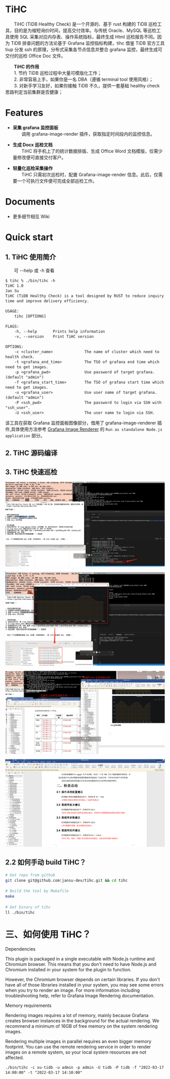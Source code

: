 # TiHC
&nbsp;&nbsp;&nbsp;&nbsp;&nbsp;&nbsp;&nbsp;TiHC (TiDB Healthy Check) 是一个开源的、基于 rust 构建的 TiDB 巡检工具，目的是为缩短询价时间，提高交付效率。与传统 Oracle、MySQL 等巡检工具使用 SQL 采集对应内存表、操作系统指标，最终生成 Html 巡检报告不同。因为 TiDB 排查问题的方法论基于 Grafana 监控指标构建，tihc 借鉴 TiDB 官方工具 tiup 分发 ssh 的原理，分布式采集各节点信息并整合 grafana 监控，最终生成可交付的巡检 Office Doc 文件。

&nbsp;&nbsp;&nbsp;&nbsp;&nbsp;&nbsp;&nbsp;**TiHC 的作用**    
&nbsp;&nbsp;&nbsp;&nbsp;&nbsp;&nbsp;&nbsp;1. 节约 TiDB 巡检过程中大量可模版化工作；    
&nbsp;&nbsp;&nbsp;&nbsp;&nbsp;&nbsp;&nbsp;2. 非常容易上手，如果你是一名 DBA（遵循 terminal tool 使用风格）；
&nbsp;&nbsp;&nbsp;&nbsp;&nbsp;&nbsp;&nbsp;3. 对新手学习友好，如果你接触 TiDB 不久，提供一套基础 healthy check 思路判定当前集群是否健康；
# Features

* **采集 grafana 监控面板**    
&nbsp;&nbsp;&nbsp;&nbsp;&nbsp;&nbsp;&nbsp;调用 grafana-image-render 插件，获取指定时间段内的监控信息。   

* **生成 Docx 巡检文档**    
&nbsp;&nbsp;&nbsp;&nbsp;&nbsp;&nbsp;&nbsp;TiHC 将手机上了的统计数据排版、生成 Office Word 文档模版，仅需少量修改便可直接交付客户。      

* **轻量化巡检采集操作**      
&nbsp;&nbsp;&nbsp;&nbsp;&nbsp;&nbsp;&nbsp;TiHC 只需初次巡检时，配置 Grafana-image-render 信息。此后，仅需要一个可执行文件便可完成全部巡检工作。    


# Documents  

* 更多细节相见 Wiki

# Quick start
## 1. TiHC 使用简介


&nbsp;&nbsp;&nbsp;&nbsp;&nbsp;&nbsp;&nbsp;可 --help 或 -h 查看
```shell
$ tihc % ./bin/tihc -h
TiHC 1.0
Jan Su
TiHC (TiDB Healthy Check) is a tool designed by RUST to reduce inquiry time and improve delivery efficiency.

USAGE:
    tihc [OPTIONS]

FLAGS:
    -h, --help       Prints help information
    -v, --version    Print TiHC version

OPTIONS:
    -c <cluster_name>              The name of cluster which need to health check.
    -t <grafana_end_time>          The TSO of grafana end time which need to get images.
    -p <grafana_pwd>               Use password of target grafana. (default "admin")
    -f <grafana_start_time>        The TSO of grafana start time which need to get images.
    -u <grafana_user>              Use user name of target grafana. (default "admin")
    -P <ssh_pwd>                   The password to login via SSH with "ssh_user".
    -U <ssh_user>                  The user name to login via SSH.
```

该工具在获取 Grafana 监控面板图像部分，借用了 grafana-image-renderer 插件,具体使用方法参考 [Grafana Image Renderer](https://grafana.com/grafana/plugins/grafana-image-renderer/)  的 `Run as standalone Node.js application` 部分。


## 2. TiHC 源码编译



## 3. TiHC 快速巡检

![tihc](docs/image/WechatIMG1123.png) 

![tihc](docs/image/WechatIMG1124.png) 

![tihc](docs/image/WechatIMG1125.png) 

![tihc](docs/image/WechatIMG1126.png)

## 2.2 如何手动 build TiHC？


```bash
# Get repo from github
git clone git@github.com:jansu-dev/tihc.git && cd tihc

# Build the tool by Makefile
make

# Get binary of tihc
ll ./bin/tihc
```


# 三、如何使用 TiHC？ 






Dependencies

This plugin is packaged in a single executable with Node.js runtime and Chromium browser. This means that you don't need to have Node.js and Chromium installed in your system for the plugin to function.

However, the Chromium browser depends on certain libraries. If you don't have all of those libraries installed in your system, you may see some errors when you try to render an image. For more information including troubleshooting help, refer to Grafana Image Rendering documentation.

Memory requirements

Rendering images requires a lot of memory, mainly because Grafana creates browser instances in the background for the actual rendering. We recommend a minimum of 16GB of free memory on the system rendering images.

Rendering multiple images in parallel requires an even bigger memory footprint. You can use the remote rendering service in order to render images on a remote system, so your local system resources are not affected.



```shell
./bin/tihc -c xu-tidb -u admin -p admin -U tidb -P tidb -f "2022-03-17 14:00:00" -t "2022-03-17 14:10:00"
```